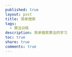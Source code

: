 ```yaml
---
published: true
layout: post
title: 简单搜索
tags:
  - 算法训练
description: 简单搜索算法的学习
toc: true
share: true
comments: true
---
```

